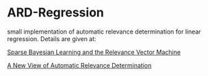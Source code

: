 # ARD-Regression
small implementation of automatic relevance determination for linear regression. Details are given at: 

[Sparse Bayesian Learning and the Relevance Vector Machine](https://www.jmlr.org/papers/volume1/tipping01a/tipping01a.pdf)

[A New View of Automatic Relevance Determination](https://proceedings.neurips.cc/paper_files/paper/2007/file/9c01802ddb981e6bcfbec0f0516b8e35-Paper.pdf)
